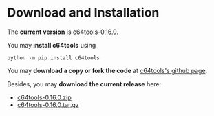 Download and Installation
=========================
The __current version__ is [c64tools-0.16.0](https://github.com/dkrajzew/c64tools/releases/tag/0.16.0).

You may __install c64tools__ using

```console
python -m pip install c64tools
```

You may __download a copy or fork the code__ at [c64tools&apos;s github page](https://github.com/dkrajzew/c64tools).

Besides, you may __download the current release__ here:

* [c64tools-0.16.0.zip](https://github.com/dkrajzew/c64tools/archive/refs/tags/0.16.0.zip)
* [c64tools-0.16.0.tar.gz](https://github.com/dkrajzew/c64tools/archive/refs/tags/0.16.0.tar.gz)

